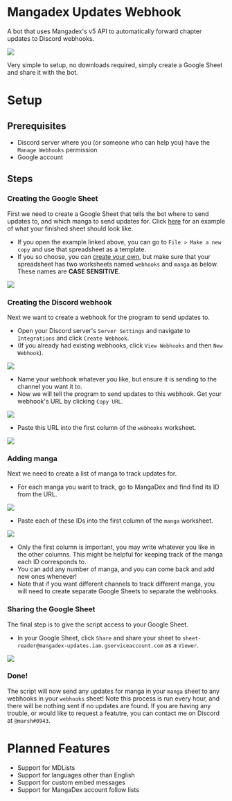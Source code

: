 # Mangadex Updates Webhook
A bot that uses Mangadex's v5 API to automatically forward chapter updates to Discord webhooks.

![](steps/example.png)

Very simple to setup, no downloads required, simply create a Google Sheet and share it with the bot.

# Setup
## Prerequisites
- Discord server where you (or someone who can help you) have the `Manage Webhooks` permission 
- Google account

## Steps
### Creating the Google Sheet
First we need to create a Google Sheet that tells the bot where to send updates to, and which manga to send updates for. Click [here](https://docs.google.com/spreadsheets/d/1jDIZMK1dT6ZuP63rPBmCinSlofFEsf6NraHhcmjKmRI/edit?usp=sharing) for an example of what your finished sheet should look like.

- If you open the example linked above, you can go to `File > Make a new copy` and use that spreadsheet as a template.
- If you so choose, you can [create your own](https://sheets.new/), but make sure that your spreadsheet has two worksheets named `webhooks` and `manga` as below. These names are **CASE SENSITIVE**.

![](steps/worksheets.png)

### Creating the Discord webhook
Next we want to create a webhook for the program to send updates to.
- Open your Discord server's `Server Settings` and navigate to `Integrations` and click `Create Webhook`.
- (If you already had existing webhooks, click `View Webhooks` and then `New Webhook`).

![](steps/createwebhook.png)

- Name your webhook whatever you like, but ensure it is sending to the channel you want it to.
- Now we will tell the program to send updates to this webhook. Get your webhook's URL by clicking `Copy URL`.

![](steps/webhookurl.png)

- Paste this URL into the first column of the `webhooks` worksheet.

![](steps/webhooksheet.png)

### Adding manga
Next we need to create a list of manga to track updates for.
- For each manga you want to track, go to MangaDex and find find its ID from the URL.

![](steps/mangaid.png)

- Paste each of these IDs into the first column of the `manga` worksheet.

![](steps/mangasheet.png)

- Only the first column is important, you may write whatever you like in the other columns. This might be helpful for keeping track of the manga each ID corresponds to.
- You can add any number of manga, and you can come back and add new ones whenever!
- Note that if you want different channels to track different manga, you will need to create separate Google Sheets to separate the webhooks.

### Sharing the Google Sheet
The final step is to give the script access to your Google Sheet.

- In your Google Sheet, click `Share` and share your sheet to `sheet-reader@mangadex-updates.iam.gserviceaccount.com` as a `Viewer`.

![](steps/share.png)

### Done!
The script will now send any updates for manga in your `manga` sheet to any webhooks in your `webhooks` sheet! Note this process is run every hour, and there will be nothing sent if no updates are found.
If you are having any trouble, or would like to request a featutre, you can contact me on Discord at `@marsh#0943`.

# Planned Features
- Support for MDLists
- Support for languages other than English
- Support for custom embed messages
- Support for MangaDex account follow lists
